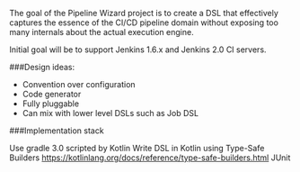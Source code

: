 The goal of the Pipeline Wizard project is to create a DSL that effectively captures the essence
of the CI/CD pipeline domain without exposing too many internals about the actual execution engine.

Initial goal will be to support Jenkins 1.6.x and Jenkins 2.0 CI servers.

###Design ideas:
- Convention over configuration
- Code generator
- Fully pluggable
- Can mix with lower level DSLs such as Job DSL

###Implementation stack

Use gradle 3.0 scripted by Kotlin
Write DSL in Kotlin using Type-Safe Builders https://kotlinlang.org/docs/reference/type-safe-builders.html
JUnit

